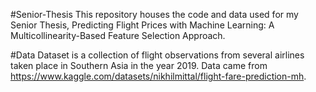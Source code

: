 #Senior-Thesis
This repository houses the code and data used for my Senior Thesis, Predicting Flight Prices with Machine Learning: A Multicollinearity-Based Feature Selection Approach.

#Data
Dataset is a collection of flight observations from several airlines taken place in Southern Asia in the year 2019.
Data came from https://www.kaggle.com/datasets/nikhilmittal/flight-fare-prediction-mh.
